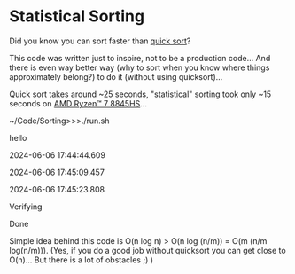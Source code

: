 # Statistical Sorting

Did you know you can sort faster than [quick sort](https://en.wikipedia.org/wiki/Quicksort)?

This code was written just to inspire, not to be a production code... And there is even way better way (why to sort when you know where things approximately belong?) to do it (without using quicksort)...

Quick sort takes around ~25 seconds, "statistical" sorting took only ~15 seconds on [AMD Ryzen™ 7 8845HS](https://www.amd.com/en/products/processors/laptop/ryzen/8000-series/amd-ryzen-7-8845hs.html)...

~/Code/Sorting>>>./run.sh

hello

2024-06-06 17:44:44.609

2024-06-06 17:45:09.457

2024-06-06 17:45:23.808

Verifying

Done


Simple idea behind this code is O(n log n) > O(n log (n/m)) = O(m (n/m log(n/m))). (Yes, if you do a good job without quicksort you can get close to O(n)... But there is a lot of obstacles ;) )

